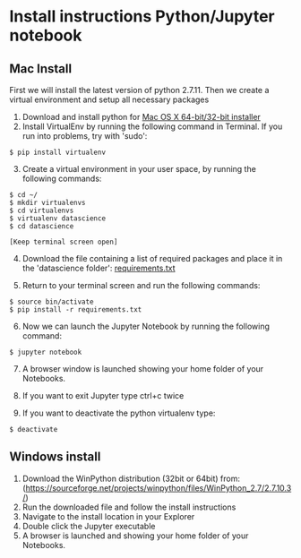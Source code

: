 # Install instructions Python/Jupyter notebook

## Mac Install
First we will install the latest version of python 2.7.11.
Then we create a virtual environment and setup all necessary packages

1. Download and install python for [Mac OS X 64-bit/32-bit installer](https://www.python.org/ftp/python/2.7.11/python-2.7.11-macosx10.6.pkg)
2. Install VirtualEnv by running the following command in Terminal. If you run into problems, try with 'sudo':
```
$ pip install virtualenv
```

3. Create a virtual environment in your user space, by running the following commands:
```
$ cd ~/
$ mkdir virtualenvs
$ cd virtualenvs
$ virtualenv datascience
$ cd datascience

[Keep terminal screen open]
```
4. Download the file containing a list of required packages and place it in the 'datascience folder': [requirements.txt](https://github.com/widovanheemstra/Nyenrode/blob/master/requirements.txt)

5. Return to your terminal screen and run the following commands:
```
$ source bin/activate
$ pip install -r requirements.txt
```

6. Now we can launch the Jupyter Notebook by running the following command:
```
$ jupyter notebook
```

7. A browser window is launched showing your home folder of your Notebooks.

8. If you want to exit Jupyter type ctrl+c twice
9. If you want to deactivate the python virtualenv type:
```
$ deactivate
```

## Windows install
1. Download the WinPython distribution (32bit or 64bit) from: (https://sourceforge.net/projects/winpython/files/WinPython_2.7/2.7.10.3/)
2. Run the downloaded file and follow the install instructions
3. Navigate to the install location in your Explorer
4. Double click the Jupyter executable
5. A browser is launched and showing your home folder of your Notebooks.